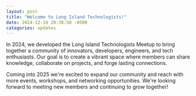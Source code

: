 ```yaml
---
layout: post
title: "Welcome to Long Island Technologists!"
date: 2024-12-18 20:38:50 -0500
categories: updates
---
```


In 2024, we developed the Long Island Technologists Meetup to bring together a community of innovators, developers, engineers, and tech enthusiasts. Our goal is to create a vibrant space where members can share knowledge, collaborate on projects, and forge lasting connections.

Coming into 2025 we're excited to expand our community and reach with more events, workshops, and networking opportunities. We're looking forward to meeting new members and continuing to grow together!
